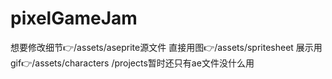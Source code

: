 # pixelGameJam
想要修改细节👉/assets/aseprite源文件
直接用图👉/assets/spritesheet
展示用gif👉/assets/characters
/projects暂时还只有ae文件没什么用
